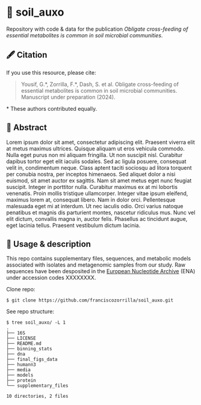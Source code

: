 # 🧫 soil_auxo

Repository with code & data for the publication *Obligate cross-feeding of essential metabolites is common in soil microbial communities*.

## 🖋️ Citation

If you use this resource, please cite:

 > Yousif, G.\*, Zorrilla, F.\*, Dash, S. et al. Obligate cross-feeding of essential metabolites is common in soil microbial communities. Manuscript under preparation (2024).

\* These authors contributed equally.

## 🧬 Abstract

Lorem ipsum dolor sit amet, consectetur adipiscing elit. Praesent viverra elit at metus maximus ultrices. Quisque aliquam ut eros vehicula commodo. Nulla eget purus non mi aliquam fringilla. Ut non suscipit nisl. Curabitur dapibus tortor eget elit iaculis sodales. Sed ac ligula posuere, consequat velit in, condimentum neque. Class aptent taciti sociosqu ad litora torquent per conubia nostra, per inceptos himenaeos. Sed aliquet dolor a nisi euismod, sit amet auctor ex sagittis. Nam sit amet metus eget nunc feugiat suscipit. Integer in porttitor nulla. Curabitur maximus ex at mi lobortis venenatis. Proin mollis tristique ullamcorper. Integer vitae ipsum eleifend, maximus lorem at, consequat libero. Nam in dolor orci. Pellentesque malesuada eget mi at interdum. Ut nec iaculis odio. Orci varius natoque penatibus et magnis dis parturient montes, nascetur ridiculus mus. Nunc vel elit dictum, convallis magna in, auctor felis. Phasellus ac tincidunt augue, eget lacinia tellus. Praesent vestibulum dictum lacinia. 

## 🧪 Usage & description

This repo contains supplementary files, sequences, and metabolic models associated with isolates and metagenomic samples from our study. Raw sequences have been desposited in the [European Nucleotide Archive](https://www.ebi.ac.uk/ena/browser/home) (ENA) under accession codes XXXXXXXX. 

Clone repo:

```
$ git clone https://github.com/franciscozorrilla/soil_auxo.git
```

See repo structure:

```
$ tree soil_auxo/ -L 1
.
├── 16S
├── LICENSE
├── README.md
├── binning_stats
├── dna
├── final_figs_data
├── humann3
├── media
├── models
├── protein
└── supplementary_files

10 directories, 2 files
```

